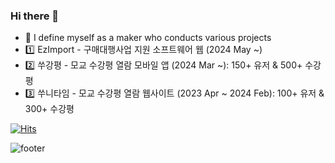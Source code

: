 ### Hi there 👋

- 🚀 I define myself as a maker who conducts various projects
- 1️⃣ EzImport - 구매대행사업 지원 소프트웨어 웹 (2024 May ~)
- 2️⃣ 쑤강평 - 모교 수강평 열람 모바일 앱 (2024 Mar ~): 150+ 유저 & 500+ 수강평
- 3️⃣ 쑤니타임 - 모교 수강평 열람 웹사이트 (2023 Apr ~ 2024 Feb): 100+ 유저 & 300+ 수강평




[![Hits](https://hits.seeyoufarm.com/api/count/incr/badge.svg?url=https%3A%2F%2Fgithub.com%2FLDYWINNER&count_bg=%2379C83D&title_bg=%23555555&icon=&icon_color=%23E7E7E7&title=hits&edge_flat=false)](https://hits.seeyoufarm.com)

![footer](https://capsule-render.vercel.app/api?type=waving&color=auto&height=100&section=footer)
